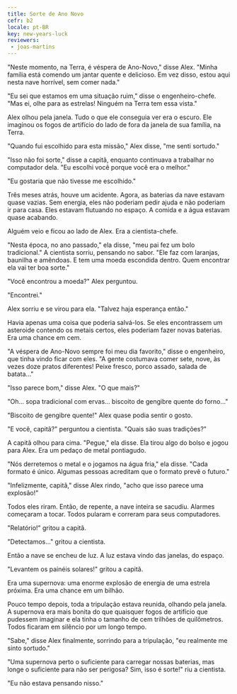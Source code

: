 ```yaml
---
title: Sorte de Ano Novo
cefr: b2
locale: pt-BR
key: new-years-luck
reviewers:
 - joas-martins
---
```


"Neste momento, na Terra, é véspera de Ano-Novo," disse Alex. "Minha família está comendo um jantar quente e delicioso. Em vez disso, estou aqui nesta nave horrível, sem comer nada."

"Eu sei que estamos em uma situação ruim," disse o engenheiro-chefe. "Mas ei, olhe para as estrelas! Ninguém na Terra tem essa vista."

Alex olhou pela janela. Tudo o que ele conseguia ver era o escuro. Ele imaginou os fogos de artifício do lado de fora da janela de sua família, na Terra.

"Quando fui escolhido para esta missão," Alex disse, "me senti sortudo."

"Isso não foi sorte," disse a capitã, enquanto continuava a trabalhar no computador dela. "Eu escolhi você porque você era o melhor."

"Eu gostaria que não tivesse me escolhido."

Três meses atrás, houve um acidente. Agora, as baterias da nave estavam quase vazias. Sem energia, eles não poderiam pedir ajuda e não poderiam ir para casa. Eles estavam flutuando no espaço. A comida e a água estavam quase acabando.

Alguém veio e ficou ao lado de Alex. Era a cientista-chefe.

"Nesta época, no ano passado," ela disse, "meu pai fez um bolo tradicional." A cientista sorriu, pensando no sabor. "Ele faz com laranjas, baunilha e amêndoas. E tem uma moeda escondida dentro. Quem encontrar ela vai ter boa sorte."

"Você encontrou a moeda?" Alex perguntou.

"Encontrei."

Alex sorriu e se virou para ela. "Talvez haja esperança então."

Havia apenas uma coisa que poderia salvá-los. Se eles encontrassem um asteroide contendo os metais certos, eles poderiam fazer novas baterias. Era uma chance em cem.

"A véspera de Ano-Novo sempre foi meu dia favorito," disse o engenheiro, que tinha vindo ficar com eles. "A gente costumava comer sete, nove, às vezes doze pratos diferentes! Peixe fresco, porco assado, salada de batata..."

"Isso parece bom," disse Alex. "O que mais?"

"Oh... sopa tradicional com ervas... biscoito de gengibre quente do forno..."

"Biscoito de gengibre quente!" Alex quase podia sentir o gosto.

"E você, capitã?" perguntou a cientista. "Quais são suas tradições?"

A capitã olhou para cima. "Pegue," ela disse. Ela tirou algo do bolso e jogou para Alex. Era um pedaço de metal pontiagudo.

"Nós derretemos o metal e o jogamos na água fria," ela disse. "Cada formato é único. Algumas pessoas acreditam que o formato prevê o futuro."

"Infelizmente, capitã," disse Alex rindo, "acho que isso parece uma explosão!"

Todos eles riram. Então, de repente, a nave inteira se sacudiu. Alarmes começaram a tocar. Todos pularam e correram para seus computadores.

"Relatório!" gritou a capitã.

"Detectamos..." gritou a cientista.

Então a nave se encheu de luz. A luz estava vindo das janelas, do espaço.

"Levantem os painéis solares!" gritou a capitã.

Era uma supernova: uma enorme explosão de energia de uma estrela próxima. Era uma chance em um bilhão.

Pouco tempo depois, toda a tripulação estava reunida, olhando pela janela. A supernova era mais bonita do que quaisquer fogos de artifício que pudessem imaginar e ela tinha o tamanho de cem trilhões de quilômetros. Todos ficaram em silêncio por um longo tempo.

"Sabe," disse Alex finalmente, sorrindo para a tripulação, "eu realmente me sinto sortudo."

"Uma supernova perto o suficiente para carregar nossas baterias, mas longe o suficiente para não ser perigosa? Sim, isso é sorte!" riu a cientista.

"Eu não estava pensando nisso."